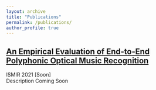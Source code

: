 ```yaml
---
layout: archive
title: "Publications"
permalink: /publications/
author_profile: true
---
```


## [An Empirical Evaluation of End-to-End Polyphonic Optical Music Recognition](https://sachindae.github.io/publications/)
ISMIR 2021 [Soon]  
Description Coming Soon

